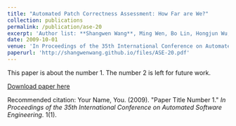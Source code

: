 ```yaml
---
title: "Automated Patch Correctness Assessment: How Far are We?"
collection: publications
permalink: /publication/ase-20
excerpt: 'Author list: **Shangwen Wang**, Ming Wen, Bo Lin, Hongjun Wu, Yihao Qin, Deqing Zou, Xiaoguang Mao, Hai Jin.'
date: 2009-10-01
venue: 'In Proceedings of the 35th International Conference on Automated Software Engineering (**ASE'20, CCF-A**)'
paperurl: 'http://shangwenwang.github.io/files/ASE-20.pdf'
---
```

This paper is about the number 1. The number 2 is left for future work.

[Download paper here](http://shangwenwang.github.io/files/ASE-20.pdf)

Recommended citation: Your Name, You. (2009). "Paper Title Number 1." <i>In Proceedings of the 35th International Conference on Automated Software Engineering</i>. 1(1).
